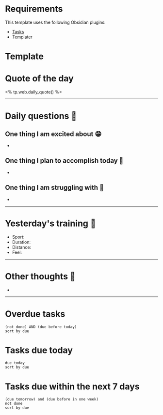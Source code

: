 # Requirements
This template uses the following Obsidian plugins: 
- [Tasks](https://publish.obsidian.md/tasks/Introduction) 
- [Templater](https://github.com/SilentVoid13/Templater)
# Template 

# Quote of the day
<% tp.web.daily_quote() %>

---
# Daily questions 🙋

## One thing I am excited about 😁
- 

## One thing I plan to accomplish today 🥳
- 

## One thing I am struggling with 🥺
- 

---
# Yesterday's training 💪
- Sport: 
- Duration: 
- Distance: 
- Feel: 

---
# Other thoughts 💭
- 

---
# Overdue tasks 
```tasks
(not done) AND (due before today)
sort by due
```

# Tasks due today
```tasks
due today
sort by due
```

# Tasks due within the next 7 days 
```tasks
(due tomorrow) and (due before in one week)
not done
sort by due
```